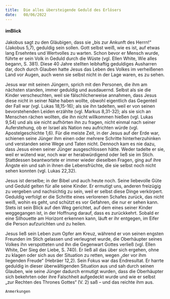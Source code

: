 ```yaml
---
title:  Die alles übersteigende Geduld des Erlösers
date:   08/06/2022
---
```


#### imBlick

Jakobus sagt zu den Gläubigen, dass sie „bis zur Ankunft des Herrn!“ (Jakobus 5,7), geduldig sein sollen. Gott selbst weiß, wie es ist, auf etwas lang Ersehntes und Wertvolles zu warten. Schon bevor er Mensch wurde, führte er sein Volk in Geduld durch die Wüste (vgl. Ellen White, Wie alles begann, S. 381). Diese 40 Jahre stellten leibhaftig geduldiges Ausharren dar, doch durch Glauben hatte Jesus das Leben des Volkes im verheißenen Land vor Augen, auch wenn sie selbst nicht in der Lage waren, es zu sehen.

Jesus war mit seinen Jüngern, sprich mit den Personen, die ihm am nächsten standen, immer geduldig und ausdauernd. Selbst als sie die Kinder verscheuchten, weil sie fälschlicherweise annahmen, dass Jesus diese nicht in seiner Nähe haben wollte, obwohl eigentlich das Gegenteil der Fall war (vgl. Lukas 18,15-16); als sie ihn tadelten, weil er von seinen bevorstehenden Leiden erzählte (vgl. Markus 8,31-32); als sie sich an Menschen rächen wollten, die ihn nicht willkommen hießen (vgl. Lukas 9,54) und als sie nicht aufhörten ihn zu fragen, nicht einmal nach seiner Auferstehung, ob er Israel als Nation neu aufrichten würde (vgl. Apostelgeschichte 1,6). Für die meiste Zeit, in der Jesus auf der Erde war, schienen seine Jünger ihm einen oder mehrere Schritte hinterherzuhinken und verstanden seine Wege und Taten nicht. Dennoch kam es nie dazu, dass Jesus einen seiner Jünger ausgeschlossen hätte. Weder tadelte er sie, weil er wütend war, noch war er herabwürdigend oder ließ sie im Stich. Stattdessen beantwortete er immer wieder dieselben Fragen, ging auf ihre Ängste ein und sah in ihnen die Lebensfrüchte, die sie selbst noch nicht sehen konnten (vgl. Lukas 22,32).

Jesus ist derselbe; in der Bibel und auch heute noch. Seine liebevolle Güte und Geduld gelten für alle seine Kinder. Er ermutigt uns, anderen freizügig zu vergeben und nachsichtig zu sein, weil er selbst diese Dinge verkörpert. Geduldig verfolgt er die Schritte eines verlorenen Schafes zurück, das nicht weiß, wohin es geht, und schützt es vor Gefahren, die nur er sehen kann. Stets ist sein Blick auf den Weg gerichtet, auf dem eines seiner Kinder weggegangen ist, in der Hoffnung darauf, dass es zurückkehrt. Sobald er eine Silhouette am Horizont erkennen kann, läuft er ihr entgegen, im Eifer die Person aufzurichten und zu heilen.

Jesus ließ sein Leben zum Opfer am Kreuz, während er von seinen engsten Freunden im Stich gelassen und verleugnet wurde, die Oberhäupter seines Volkes ihn verspotteten und ihn die Gegenwart Gottes verließ (vgl. Ellen White, Der Sieg der Liebe, S. 740). Er ließ all das über sich ergehen, ohne zu klagen oder sich aus der Situation zu retten, wegen „der vor ihm liegenden Freude“ (Hebräer 12,2). Sein Fokus war das Endresultat. Er harrte geduldig in dieser überwältigenden Situation aus und sah durch seinen Glauben, wie seine Jünger dadurch ermutigt wurden, dass die Oberhäupter sich bekehrten oder ihre Falschheit aufgedeckt wurde und wie er selbst „zur Rechten des Thrones Gottes“ (V. 2) saß – und das reichte ihm aus.


`Anmerkungen`
